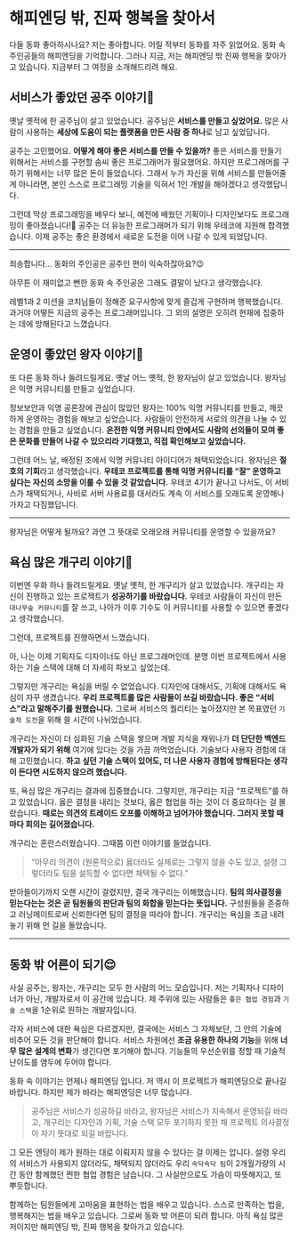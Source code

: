 # 해피엔딩 밖, 진짜 행복을 찾아서

다들 동화 좋아하시나요? 저는 좋아합니다. 어릴 적부터 동화를 자주 읽었어요. 동화 속 주인공들의 해피엔딩을 기억합니다. 그러나 지금, 저는 해피엔딩 밖 진짜 행복을 찾아가고 있습니다. 지금부터 그 여정을 소개해드리려 해요.

## 서비스가 좋았던 공주 이야기👸

옛날 옛적에 한 공주님이 살고 있었습니다. 공주님은 **서비스를 만들고 싶었어요.** 많은 사람이 사용하는 **세상에 도움이 되는 플랫폼을 만든 사람 중 하나**로 남고 싶었답니다.

공주는 고민했어요. **어떻게 해야 좋은 서비스를 만들 수 있을까?** 좋은 서비스를 만들기 위해서는 서비스를 구현할 솜씨 좋은 프로그래머가 필요했어요. 하지만 프로그래머를 구하기 위해서는 너무 많은 돈이 들었습니다. 그래서 누가 자신을 위해 서비스를 만들어줄 게 아니라면, 본인 스스로 프로그래밍 기술을 익혀서 1인 개발을 해야겠다고 생각했답니다.

그런데 막상 프로그래밍을 배우다 보니, 예전에 배웠던 기획이나 디자인보다도 프로그래밍이 좋아졌습니다!🥰 공주는 더 유능한 프로그래머가 되기 위해 우테코에 지원해 합격했습니다. 이제 공주는 좋은 환경에서 새로운 도전을 이어 나갈 수 있게 되었답니다.

---

죄송합니다… 동화의 주인공은 공주인 편이 익숙하잖아요?😉

아무튼 이 재미없고 뻔한 동화 속 주인공은 그래도 결말이 났다고 생각했습니다.

레벨1과 2 미션을 코치님들이 정해준 요구사항에 맞게 즐겁게 구현하며 행복했습니다. 과거야 어떻든 지금의 공주는 프로그래머입니다. 그 외의 설명은 오히려 현재에 집중하는 데에 방해된다고 느꼈습니다.

## 운영이 좋았던 왕자 이야기🤴

또 다른 동화 하나 들려드릴게요. 옛날 어느 옛적, 한 왕자님이 살고 있었습니다. 왕자님은 익명 커뮤니티를 만들고 싶었습니다.

정보보안과 익명 공론장에 관심이 많았던 왕자는 100% 익명 커뮤니티를 만들고, 깨끗하게 운영하는 경험을 해보고 싶었습니다. 사람들이 안전하게 서로의 의견을 나눌 수 있는 경험을 만들고 싶었습니다. **온전한 익명 커뮤니티 안에서도 사람의 선의들이 모여 좋은 문화를 만들어 나갈 수 있으리라 기대했고, 직접 확인해보고 싶었습니다.**

그런데 어느 날, 배정된 조에서 익명 커뮤니티 아이디어가 채택되었습니다. 왕자님은 **절호의 기회**라고 생각했습니다. **우테코 프로젝트를 통해 익명 커뮤니티를 “잘” 운영하고 싶다는 자신의 소망을 이룰 수 있을 것 같았습니다.** 우테코 4기가 끝나고 나서도, 이 서비스가 채택되거나, 사비로 서버 사용료를 대서라도 계속 이 서비스를 오래도록 운영해나가자고 다짐했답니다.

---

왕자님은 어떻게 될까요? 과연 그 뜻대로 오래오래 커뮤니티를 운영할 수 있을까요?

## 욕심 많은 개구리 이야기🐸

이번엔 우화 하나 들려드릴게요. 옛날 옛적, 한 개구리가 살고 있었습니다. 개구리는 자신이 진행하고 있는 프로젝트가 **성공하기를 바랐습니다.** 우테코 사람들이 자신이 만든 `대나무숲 커뮤니티`를 잘 쓰고, 나아가 이후 기수도 이 커뮤니티를 사용할 수 있으면 좋겠다고 생각했습니다.

그런데, 프로젝트를 진행하면서 느꼈습니다.

아, 나는 이제 기획자도 디자이너도 아닌 프로그래머인데. 분명 이번 프로젝트에서 사용하는 기술 스택에 대해 더 자세히 파보고 싶었는데.

그렇지만 개구리는 욕심을 버릴 수 없었습니다. 디자인에 대해서도, 기획에 대해서도 욕심이 자꾸 생겼습니다. **우리 프로젝트를 많은 사람들이 쓰길 바랐습니다. 좋은 “서비스"라고 말해주기를 원했습니다.** 그로써 서비스의 퀄리티는 높아졌지만 본 목표였던 `기술적 도전`을 위해 쓸 시간이 나뉘었습니다.

개구리는 자신이 더 심화된 기술 스택을 쌓으며 개발 지식을 채워나가 **더 단단한 백엔드 개발자가 되기 위해** 여기에 있다는 것을 가끔 까먹었습니다. 기술보다 사용자 경험에 대해 고민했습니다. **하고 싶던 기술 스택이 있어도, 더 나은 사용자 경험에 방해된다는 생각이 든다면 시도하지 않으려 했습니다.**

또, 욕심 많은 개구리는 결과에 집중했습니다. 그렇지만, 개구리는 지금 “프로젝트”를 하고 있었습니다. 옳은 결정을 내리는 것보다, 옳은 협업을 하는 것이 더 중요하다는 걸 몰랐습니다. **때로는 의견의 트레이드 오프를 이해하고 넘어가야 했습니다. 그러지 못할 때마다 회의는 길어졌습니다.**

개구리는 혼란스러웠습니다. 그때쯤 이런 이야기를 들었습니다.

> “아무리 의견이 (원론적으로) 옳더라도 실제로는 그렇지 않을 수도 있고, 설령 그렇더라도 팀을 설득할 수 없다면 채택될 수 없다.”
>

받아들이기까지 오랜 시간이 걸렸지만, 결국 개구리는 이해했습니다. **팀의 의사결정을 믿는다는는 것은 곧 팀원들의 판단과 팀의 화합을 믿는다는 뜻입니다.** 구성원들을 존중하고 러닝메이트로써 신뢰한다면 팀의 결정을 따라야 합니다. 개구리는 욕심을 조금 내려놓기 위해 먼 길을 돌았습니다.

---

## 동화 밖 어른이 되기😌

사실 공주는, 왕자는, 개구리는 모두 한 사람의 어느 모습입니다. 저는 기획자나 디자이너가 아닌, 개발자로서 이 공간에 있습니다. 제 주위에 있는 사람들은 `좋은 협업 경험`과 `기술 스택`을 1순위로 원하는 개발자입니다.

각자 서비스에 대한 욕심은 다르겠지만, 결국에는 서비스 그 자체보단, 그 안의 기술에 비추어 모든 것을 판단해야 합니다. 서비스 차원에선 **조금 유용한 하나의 기능**을 위해 **너무 많은 설계의 변화**가 생긴다면 포기해야 합니다. 기능들의 우선순위를 정할 때 기술적 난이도를 염두에 두어야 합니다.

동화 속 이야기는 언제나 해피엔딩 입니다. 저 역시 이 프로젝트가 해피엔딩으로 끝나길 바랍니다. 하지만 제가 바라는 해피엔딩은 너무 많습니다.

> 공주님은 서비스가 성공하길 바라고, 왕자님은 서비스가 지속해서 운영되길 바라고, 개구리는 디자인과 기획, 기술 스택 모두 포기하지 못한 채 프로젝트 의사결정이 자기 뜻대로 되길 바랍니다.
>

그 모든 엔딩이 제가 원하는 대로 이뤄지지 않을 수 있다는 걸 이제는 압니다. 설령 우리의 서비스가 사용되지 않더라도, 채택되지 않더라도 우리 `속닥속닥 팀`이 2개월가량의 시간 동안 함께했던 찐한 협업 경험은 남습니다. 그 사실만으로도 가슴이 따뜻해지고, 또 뿌듯합니다.

함께하는 팀원들에게 고마움을 표현하는 법을 배우고 있습니다. 스스로 만족하는 법을, 행복해지는 법을 배우고 있습니다. 그로써 동화 밖 어른이 되려 합니다. 아직 욕심 많은 저이지만 해피엔딩 밖, 진짜 행복을 찾아가고 있습니다.
